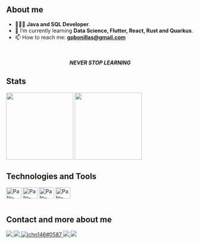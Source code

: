 <h2>About me</h2>

<ul>
  <li>🧑🏻‍💻 <b>Java and SQL Developer</b>.</li>
  <li>🌱 I’m currently learning <b>Data Science, Flutter, React, Rust and Quarkus</b>.</li>
  <li>📫 How to reach me: <b><a href="mailto:gpbonillas@gmail.com">gpbonillas@gmail.com</a></b></li>
</ul>

<br>

<p align="center">
  <i><b>NEVER STOP LEARNING</b></i>
</p>

<h2>Stats</h2>

<div>
  <img height="180em" src="https://github-readme-stats.vercel.app/api?username=gpbonillas&show_icons=true&include_all_commits=true&theme=github_dark&hide_border=true">
  <img height="180em" src="https://github-readme-stats.vercel.app/api/top-langs/?username=gpbonillas&layout=compact&theme=github_dark&hide_border=true&hide=css,html&langs_count=8">
</div>

<h2>Technologies and Tools</h2>

<div style="display: inline_block">
  <img align="center" alt="Pato-Java" height="30" width="40" src="https://cdn.jsdelivr.net/gh/devicons/devicon/icons/java/java-plain.svg">
  <img align="center" alt="Pato-Flutter" height="30" width="40" src="https://cdn.jsdelivr.net/gh/devicons/devicon/icons/flutter/flutter-original.svg">
  <img align="center" alt="Pato-React" height="30" width="40" src="https://cdn.jsdelivr.net/gh/devicons/devicon/icons/react/react-original.svg">
  <img align="center" alt="Pato-Python" height="30" width="40" src="https://cdn.jsdelivr.net/gh/devicons/devicon/icons/python/python-original.svg">
</div>

![]()

<h2>Contact and more about me</h2>

<div>
  <a href="https://www.linkedin.com/in/gpbonillas/" target="_blank">
  <img src="https://img.shields.io/badge/LinkedIn-0077B5?style=for-the-badge&logo=linkedin&logoColor=white">
  </a>
  <a href="https://www.instagram.com/patobonilla7/" target="_blank">
  <img src="https://img.shields.io/badge/-Instagram-%23E4405F?style=for-the-badge&logo=instagram&logoColor=white" target="_blank">
  </a>
  <a href="https://x.com/devpato7" target="blank">
  <img src="https://img.shields.io/badge/Twitter-blue?style=for-the-badge&logo=twitter&logoColor=white" alt="jchn146#0587">
  </a>
  <a href="mailto:gpbonillas@gmail.com">
  <img src="https://img.shields.io/badge/Gmail-D14836?style=for-the-badge&logo=gmail&logoColor=white" target="_blank">
  </a>
  <a href="https://stackoverflow.com/users/4156219/gabriel-patricio-bonilla">
  <img src="https://img.shields.io/stackexchange/stackoverflow/r/4156219?color=orange&label=reputation&logo=stackoverflow&style=for-the-badge&cacheSeconds=86400" target="_blank">
  </a>
</div>
